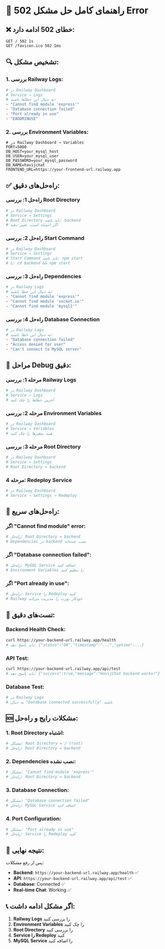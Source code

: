 # 🚨 راهنمای کامل حل مشکل 502 Error

## ❌ **خطای 502 ادامه دارد:**
```
GET / 502 1s
GET /favicon.ico 502 1ms
```

## 🔍 **تشخیص مشکل:**

### **1. بررسی Railway Logs:**
```bash
# در Railway Dashboard
# Service → Logs
# به دنبال این خطاها باشید:
- "Cannot find module 'express'"
- "Database connection failed"
- "Port already in use"
- "EADDRINUSE"
```

### **2. بررسی Environment Variables:**
```env
# در Railway Dashboard → Variables
PORT=5000
DB_HOST=your_mysql_host
DB_USER=your_mysql_user
DB_PASSWORD=your_mysql_password
DB_NAME=havijchat
FRONTEND_URL=https://your-frontend-url.railway.app
```

## ✅ **راه‌حل‌های دقیق:**

### **راه‌حل 1: بررسی Root Directory**
```bash
# در Railway Dashboard
# Service → Settings
# Root Directory باید باشد: backend
# اگر اشتباه است، تغییر دهید
```

### **راه‌حل 2: بررسی Start Command**
```bash
# در Railway Dashboard
# Service → Settings
# Start Command باید باشد: npm start
# یا: cd backend && npm start
```

### **راه‌حل 3: بررسی Dependencies**
```bash
# در Railway Logs
# به دنبال این خطا باشید:
- "Cannot find module 'express'"
- "Cannot find module 'socket.io'"
- "Cannot find module 'mysql2'"
```

### **راه‌حل 4: بررسی Database Connection**
```bash
# در Railway Logs
# به دنبال این خطا باشید:
- "Database connection failed"
- "Access denied for user"
- "Can't connect to MySQL server"
```

## 🔧 **مراحل Debug دقیق:**

### **مرحله 1: بررسی Railway Logs**
```bash
# در Railway Dashboard
# Service → Logs
# آخرین خطاها را چک کنید
```

### **مرحله 2: بررسی Environment Variables**
```bash
# در Railway Dashboard
# Service → Variables
# همه متغیرها را چک کنید
```

### **مرحله 3: بررسی Root Directory**
```bash
# در Railway Dashboard
# Service → Settings
# Root Directory = backend
```

### **مرحله 4: Redeploy Service**
```bash
# در Railway Dashboard
# Service → Settings → Redeploy
```

## 🚀 **راه‌حل‌های سریع:**

### **اگر "Cannot find module" error:**
```bash
# راه‌حل: Root Directory = backend
# Dependencies در backend نصب شده‌اند
```

### **اگر "Database connection failed":**
```bash
# راه‌حل: MySQL Service اضافه کنید
# Environment Variables را تنظیم کنید
```

### **اگر "Port already in use":**
```bash
# راه‌حل: Service را Redeploy کنید
# Railway خودکار پورت را مدیریت می‌کند
```

## 🧪 **تست‌های دقیق:**

### **Backend Health Check:**
```bash
curl https://your-backend-url.railway.app/health
# باید پاسخ دهد: {"status":"OK","timestamp":"...","uptime":...}
```

### **API Test:**
```bash
curl https://your-backend-url.railway.app/api/test
# باید پاسخ دهد: {"success":true,"message":"HavijChat backend works!"}
```

### **Database Test:**
```bash
# در Railway Logs
# به دنبال "Database connected successfully" باشید
```

## 🆘 **مشکلات رایج و راه‌حل:**

### **1. Root Directory اشتباه:**
```bash
# مشکل: Root Directory = / (root)
# راه‌حل: Root Directory = backend
```

### **2. Dependencies نصب نشده:**
```bash
# مشکل: "Cannot find module 'express'"
# راه‌حل: Root Directory = backend
```

### **3. Database Connection:**
```bash
# مشکل: "Database connection failed"
# راه‌حل: MySQL Service اضافه کنید
```

### **4. Port Configuration:**
```bash
# مشکل: "Port already in use"
# راه‌حل: Service را Redeploy کنید
```

## 🎯 **نتیجه نهایی:**

پس از رفع مشکلات:
- **Backend**: `https://your-backend-url.railway.app/health` ✅
- **API**: `https://your-backend-url.railway.app/api/test` ✅
- **Database**: Connected ✅
- **Real-time Chat**: Working ✅

## 📞 **اگر مشکل ادامه داشت:**

1. **Railway Logs** را بررسی کنید
2. **Environment Variables** را چک کنید
3. **Root Directory** را بررسی کنید
4. **Service را Redeploy** کنید
5. **MySQL Service** را اضافه کنید
